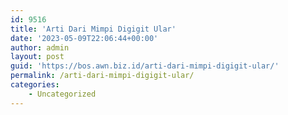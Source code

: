 ```yaml
---
id: 9516
title: 'Arti Dari Mimpi Digigit Ular'
date: '2023-05-09T22:06:44+00:00'
author: admin
layout: post
guid: 'https://bos.awn.biz.id/arti-dari-mimpi-digigit-ular/'
permalink: /arti-dari-mimpi-digigit-ular/
categories:
    - Uncategorized
---
```


